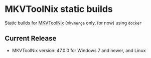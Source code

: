 # MKVToolNix static builds
Static builds for [MKVToolNix](https://mkvtoolnix.download/source.html) (`mkvmerge` only, for now) using `docker`

## Current Release
* MKVToolNix version: 47.0.0 for Windows 7 and newer, and Linux